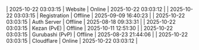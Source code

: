 | 2025-10-22 03:03:15 | Website | Online | 2025-10-22 03:03:12 |
| 2025-10-22 03:03:15 | Registration | Offline | 2025-09-09 16:40:23 |
| 2025-10-22 03:03:15 | Auth Server | Offline | 2025-08-18 09:33:31 |
| 2025-10-22 03:03:15 | Kezan (PvE) | Offline | 2025-10-11 12:51:30 |
| 2025-10-22 03:03:15 | Gurubashi (PvP) | Offline | 2025-08-23 21:44:06 |
| 2025-10-22 03:03:15 | Cloudflare | Online | 2025-10-22 03:03:12 |
